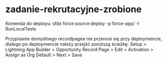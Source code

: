 # zadanie-rekrutacyjne-zrobione

Komenda do deployu: sfdx force:source:deploy -p force-app/ -l RunLocalTests

Przypisanie domyślnego recordpagea nie przenosi się przy deploymencie, dlatego po deploymencie należy przejść poniższą ścieżkę: 
Setup > Lightning App Builder > Opportunity Record Page > Edit > Activation > Assign as Org Default > Next > Save
